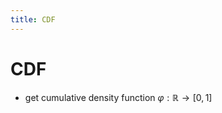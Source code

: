 ```yaml
---
title: CDF
---
```


# CDF
- get cumulative density function $\varphi : \mathbb{R} \rightarrow [0,1]$









































































